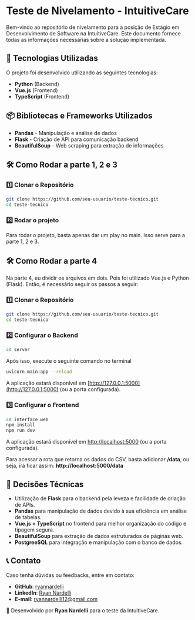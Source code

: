 # Teste de Nivelamento - IntuitiveCare

Bem-vindo ao repositório de nivelamento para a posição de Estágio em Desenvolvimento de Software na IntuitiveCare. Este documento fornece todas as informações necessárias sobre a solução implementada.

## 🚀 Tecnologias Utilizadas

O projeto foi desenvolvido utilizando as seguintes tecnologias:

- **Python** (Backend)
- **Vue.js** (Frontend)
- **TypeScript** (Frontend)

## 📦 Bibliotecas e Frameworks Utilizados

- **Pandas** - Manipulação e análise de dados
- **Flask** - Criação de API para comunicação backend
- **BeautifulSoup** - Web scraping para extração de informações

## 🛠️ Como Rodar a parte 1, 2 e 3

### 1️⃣ Clonar o Repositório
```sh
git clone https://github.com/seu-usuario/teste-tecnico.git
cd teste-tecnico
```

### 2️⃣ Rodar o projeto
Para rodar o projeto, basta apenas dar um play no main. Isso serve para a parte 1, 2 e 3.

## 🛠️ Como Rodar a parte 4
Na parte 4, eu dividir os arquivos em dois. Pois foi utilizado Vue.js e Python (Flask). Então, é necessário seguir os passos a seguir:
### 1️⃣ Clonar o Repositório
```sh
git clone https://github.com/seu-usuario/teste-tecnico.git
cd teste-tecnico
```
### 2️⃣ Configurar o Backend
```sh
cd server
```
Após isso, execute o seguinte comando no terminal
```sh
uvicorn main:app --reload
```
A aplicação estará disponível em [http://127.0.0.1:5000](http://127.0.0.1:5000) (ou a porta configurada).

### 3️⃣ Configurar o Frontend
```sh
cd interface_web
npm install
npm run dev
```

A aplicação estará disponível em [http://localhost:5000](http://localhost:5000) (ou a porta configurada).

Para acessar a rota que retorna os dados do CSV, basta adicionar **/data**, ou seja, irá ficar assim: **http://localhost:5000/data**


## 🤔 Decisões Técnicas

- Utilização de **Flask** para o backend pela leveza e facilidade de criação de APIs.
- **Pandas** para manipulação de dados devido à sua eficiência em análise de tabelas.
- **Vue.js + TypeScript** no frontend para melhor organização do código e tipagem segura.
- **BeautifulSoup** para extração de dados estruturados de páginas web.
- **PostgreeSQL** para integração e manipulação com o banco de dados.

## 📞 Contato

Caso tenha dúvidas ou feedbacks, entre em contato:

- **GitHub**: [ryannardelli](https://github.com/ryannardelli)
- **LinkedIn**: [Ryan Nardelli](https://www.linkedin.com/in/ryannardelli/)
- **E-mail**: ryannardelli12@gmail.com

🚀 Desenvolvido por **Ryan Nardelli** para o teste da IntuitiveCare.
